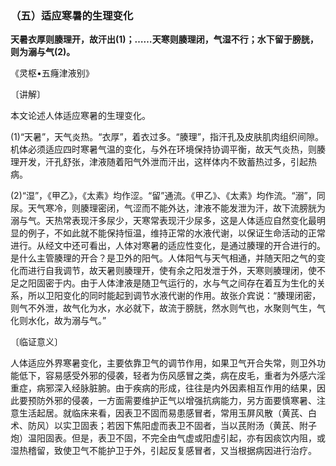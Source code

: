 ### （五）适应寒暑的生理变化

**天暑衣厚则腠理开，故汗出(1)；……天寒则腠理闭，气湿不行；水下留于膀胱，则为溺与气(2)。**

《灵枢•五癃津液别》

〔讲解〕

本文论述人体适应寒暑的生理变化。

(1)“天暑”，天气炎热。“衣厚”，着衣过多。“腠理”，指汗孔及皮肤肌肉组织间隙。机体必须适应四时寒暑气温的变化，与外在环境保持协调平衡，故天气炎热，则腠理开发，汗孔舒张，津液随着阳气外泄而汗出，这样体内不致蓄热过多，引起热病。

(2)“湿”，《甲乙》，《太素》均作涩。“留”通流。《甲乙》、《太素》均作流。“溺”，同尿。天气寒冷，则腠理密闭，气涩而不能外达，津液不能发泄为汗，故下流膀胱为溺与气。天热常表现汗多尿少，天寒常表现汗少尿多，这是人体适应自然变化最明显的例子，不如此就不能保持恒温，维持正常的水液代谢，以保证生命活动的正常进行。从经文中还可看出，人体对寒暑的适应性变化，是通过腠理的开合进行的。是什么主管腠理的开合？是卫外的阳气。人体阳气与天气相通，并随天阳之气的变化而进行自我调节，故天暑则腠理开，使有余之阳发泄于外，天寒则腠理闭，使不足之阳固密于内。由于人体津液是随卫气运行的，水与气之间存在着互为生化的关系，所以卫阳变化的同时能起到调节水液代谢的作用。故张介宾说：“腠理闭密，则气不外泄，故气化为水，水必就下，故流于膀胱，然水则气也，水聚则气生，气化则水化，故为溺与气。”

〔临证意义〕

人体适应外界寒暑变化，主要依靠卫气的调节作用，如果卫气开合失常，则卫外功能低下，容易感受外邪的侵袭，轻者为伤风感冒之类，病在皮毛，重者为外感六淫重症，病邪深入经脉脏腑。由于疾病的形成，往往是内外因素相互作用的结果，因此要预防外邪的侵袭，一方面需要维护正气以增强抗病能力，另方面要慎寒暑、注意生活起居。就临床来看，因表卫不固而易患感冒者，常用玉屏风散（黄芪、白术、防风）以实卫固表；若因下焦阳虚而表卫不固者，当以芪附汤（黄芪、附子炮）温阳固表。但是，表卫不固，不完全由气虚或阳虚引起，亦有因痰饮内阻，或湿热稽留，致使卫气不能护卫于外，引起反复感冒者，又当根据病因进行治疗。
